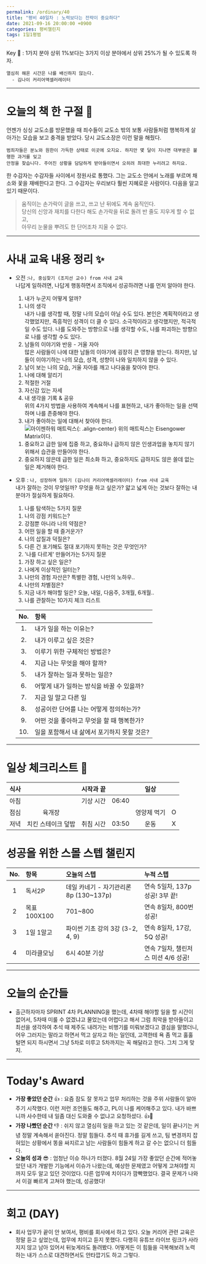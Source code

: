 ```yaml
---
permalink: /ordinary/40
title: "평비 40일차 : 노력보다는 전략이 중요하다"
date: 2021-09-16 20:00:00 +0900
categories: 평비챌린지
tags: 1일1평범
---  
```

Key 🔑 : 1가지 분야 상위 1%보다는 3가지 이상 분야에서 상위 25%가 될 수 있도록 하자.
```
열심히 해온 시간은 나를 배신하지 않는다.
  - 김나이 커리어액셀러레이터
```

---
# 오늘의 책 한 구절 📕
언젠가 싱싱 교도소를 방문했을 때 죄수들이 교도소 밖의 보통 사람들처럼 행복하게 살아가는 모습을 보고 충격을 받았다. 당시 교도소장은 이런 말을 해줬다.
```
범죄자들은 분노와 원한이 가득한 상태로 이곳에 오지요. 하지만 몇 달이 지나면 대부분은 불행한 과거를 잊고
안정을 찾습니다. 주어진 상황을 담담하게 받아들이면서 오히려 최대한 누리려고 하지요.
```
한 수감자는 수감자들 사이에서 정원사로 통했다. 그는 교도소 안에서 노래를 부르며 채소와 꽃을 재배한다고 한다. 그 수감자는 우리보다 훨씬 지혜로운 사람이다. 다음을 알고 있기 때문이다.
> 움직이는 손가락이 글을 쓰고, 쓰고 난 뒤에도 계속 움직인다.  
> 당신의 신앙과 재치를 다한다 해도 손가락을 뒤로 돌려 반 줄도 지우게 할 수 없고,  
> 아무리 눈물을 뿌려도 한 단어조차 지울 수 없다.  


---
# 사내 교육 내용 정리 ✨
- 오전 :`나, 중심찾기 (조지선 교수) from 사내 교육`  
나답게 일하려면, 나답게 행동하면서 조직에서 성공하려면 나를 먼저 알아야 한다.  
  1. 내가 누군지 어떻게 알까?  
    1) 나의 생각  
    내가 나를 생각할 때, 정말 나의 모습이 아닐 수도 있다. 본인은 계획적이라고 생각했었지만, 즉흥적인 성격이 더 클 수 있다. 소극적이라고 생각했지만, 적극적일 수도 있다. 나를 도와주는 방향으로 나를 생각할 수도, 나를 파괴하는 방향으로 나를 생각할 수도 있다.  
    2) 남들의 이야기와 반응 - 거울 자아  
    많은 사람들이 나에 대한 남들의 이야기에 굉장히 큰 영향을 받는다. 하지만, 남들이 이야기하는 나의 모습, 성격, 성향이 나와 일치하지 않을 수 있다.  
  2. 남이 보는 나의 모습, 거울 자아를 깨고 나다움을 찾아야 한다.  
    1) 나에 대해 알리기  
    2) 적절한 거절  
    3) 자신감 있는 자세  
    4) 내 생각을 기록 & 공유  
    위의 4가지 방법을 사용하여 계속해서 나를 표현하고, 내가 좋아하는 일을 선택하며 나를 존중해야 한다.  
  3. 내가 좋아하는 일에 대해서 찾아야 한다.  
    ![아이젠하워 매트릭스][매트릭스]{: .align-center}
    위의 매트릭스는 Eisengower Matrix이다.  
    1) 중요하고 급한 일에 집중 하고, 중요하나 급하지 않은 인생과업을 놓치지 않기 위해서 습관을 만들어야 한다.  
    2) 중요하지 않은데 급한 일은 최소화 하고, 중요하지도 급하지도 않은 쓸데 없는 일은 제거해야 한다.  

- 오후 : `나, 성장하며 일하기 (김나이 커리어액셀러레이터) from 사내 교육`  
내가 잘하는 것이 무엇일까? 무엇을 하고 싶은가? 얇고 넓게 아는 것보다 잘하는 내 분야가 절실하게 필요하다.
  1. 나를 탐색하는 5가지 질문
    1) 나의 강점 키워드는?
    2) 강점뿐 아니라 나의 약점은?
    3) 어떤 일을 할 때 즐거운가?
    4) 나의 삽질과 덕질은?
    5) 다른 건 포기해도 절대 포기하지 못하는 것은 무엇인가?
  2. '나를 다르게' 만들어가는 5가지 질문
    1) 가장 하고 싶은 일은?
    2) 나에게 이상적인 일터는?
    3) 나만의 경험 자산은? 특별한 경험, 나만의 노하우..
    4) 나만의 차별점은?
    5) 지금 내가 해야할 일은? 오늘, 내일, 다음주, 3개월, 6개월..
  3. 나를 관찰하는 10가지 체크 리스트

    | No. | 항목 |
    |:----:|:----|
    | 1. | 내가 일을 하는 이유는? |
    | 2. | 내가 이루고 싶은 것은? |
    | 3. | 이루기 위한 구체적인 방법은? |
    | 4. | 지금 나는 무엇을 해야 할까? |
    | 5. | 내가 잘하는 일과 못하는 일은? |
    | 6. | 어떻게 내가 일하는 방식을 바꿀 수 있을까? |
    | 7. | 지금 일 말고 다른 일 |
    | 8. | 성공이란 단어를 나는 어떻게 정의하는가? |
    | 9. | 어떤 것을 좋아하고 무엇을 할 때 행복한가? |
    | 10. | 일을 포함해서 내 삶에서 포기하지 못할 것은? |


---
# 일상 체크리스트 📃

| 식사 |  | 시작과 끝 |  | 일상 |  |
|:----:|:----:|:----:|:----:|:----:|:----:|
| 아침 |  | 기상 시간 | 06:40 |  |  |
| 점심 | 육개장 |  |  | 영양제 먹기 | O |
| 저녁 | 치킨 스테이크 덮밥 | 취침 시간 | 03:50 | 운동 | X |

# 성공을 위한 스몰 스텝 챌린지

| No. | 항목 | 오늘의 스텝 | 누적 스텝 |
|:----:|:----|:----|:----|
| 1 | 독서2P | 데일 카네기 - 자기관리론 8p (130~137p) | 연속 5일차, 137p 성공! 3부 끝! |
| 2 | 목표 100X100 | 701~800 | 연속 8일차, 800번 성공! |
| 3 | 1일 1알고 | 파이썬 기초 강의 3강 (3-2, 4, 9) | 연속 8일차, 17강, 5Q 성공! |
| 4 | 미라클모닝 | 6시 40분 기상 | 연속 7일차, 챌린저스 미션 4/6 성공! |

---
# 오늘의 순간들
- 출근하자마자 SPRINT 4차 PLANNING을 했는데, 4차때 해야할 일을 할 시간이 없어서, 5차때 미룰 수 없겠냐고 물었는데 어렵다고 해서 그럼 최악을 받아들이고 최선을 생각하여 추석 때 제주도 내려가는 비행기를 미뤄보겠다고 결심을 말했더니, 어우 그러지는 말라고 하면서 먹고 살자고 하는 일인데, 고객한테 욕 좀 먹고 훌훌 털면 되지 하시면서 그냥 5차로 미루고 5차까지는 꼭 해달라고 한다. 그치 그게 맞지.  

---
# Today's Award
- **가장 좋았던 순간** 👍 : 요즘 잠도 잘 못자고 업무 처리하는 것을 주위 사람들이 알아주기 시작했다. 이런 저런 조언들도 해주고, PL이 나를 케어해주고 있다. 내가 바쁘니까 사수한테 내 일좀 대신 도와줄 수 없냐고 요청하셨다. 👍👏  
- **가장 나빴던 순간** 👎 : 쉬지 않고 열심히 일을 하고 있는 것 같은데, 일이 끝나기는 커녕 정말 계속해서 쏟아진다. 정말 힘들다. 추석 때 휴가를 길게 쓰고, 팀 변경까지 잡혀있는 상황에서 똥을 싸지르고 남는 사람들이 힘들게 하고 갈 수는 없으니 더 힘들다.  
- **오늘의 성과** 😎 : 엄청난 이슈 하나가 터졌다. 8월 24일 가장 좋았던 순간에 적어놓았던 내가 개발한 기능에서 이슈가 나왔는데, 예상한 문제였고 어떻게 고쳐야할 지까지 모두 알고 있던 것이었다. 다른 업무에 치이다가 깜빡했었다. 결국 문제가 나와서 이걸 빠르게 고쳐야 했는데, 성공했다!  

---
# 회고 (DAY)
- 회사 업무가 끝이 안 보여서, 평비를 회사에서 하고 있다. 오늘 커리어 관련 교육은 정말 듣고 싶었는데, 업무에 치이고 듣지 못했다. 다행히 유튜브 라이브 링크가 사라지지 않고 남아 있어서 뒤늦게라도 돌려봤다. 어떻게든 이 힘듦을 극복해보려 노력하는 내가 스스로 대견하면서도 안타깝기도 하고 그렇다.  

[매트릭스]: ../../assets/images/post/Ordinary/IMPORTANT-URGENT_MATRIX.png